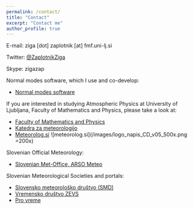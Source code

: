 ```yaml
---
permalink: /contact/
title: "Contact"
excerpt: "Contact me"
author_profile: true
---
```

E-mail: ziga [dot] zaplotnik [at] fmf.uni-lj.si

Twitter: [@ZaplotnikZiga](https://twitter.com/ZaplotnikZiga)

Skype: zigazap

Normal modes software, which I use and co-develop:
* [Normal modes software](https://modes.cen.uni-hamburg.de/)

If you are interested in studying Atmospheric Physics at University of Ljubljana, Faculty of Mathematics and Physics, please take a look at:
* [Faculty of Mathematics and Physics](https://www.fmf.uni-lj.si/en/)
* [Katedra za meteorologijo](https://meteo.fmf.uni-lj.si/)
* [Meteorolog.si](http://meteorolog.si/)   ![meteorolog.si](/images/logo_napis_CD_v05_500x.png =200x)


Slovenian Official Meteorology:
* [Slovenian Met-Office, ARSO Meteo](http://meteo.arso.gov.si/met/sl/weather/)

Slovenian Meteorological Societies and portals:
* [Slovensko meteorološko društvo (SMD)](http://www.meteo-drustvo.si/o-nas/)
* [Vremensko društvo ZEVS](http://forum.zevs.si/index.php)
* [Pro vreme](https://www.pro-vreme.net/)
